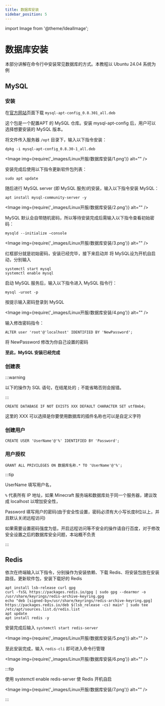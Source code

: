 ```yaml
---
title: 数据库安装
sidebar_position: 5
---
```


import Image from '@theme/IdealImage';

# 数据库安装

本部分讲解在命令行中安装常见数据库的方式。本教程以 Ubuntu 24.04 系统为例

## MySQL

### 安装

在[官方网站](https://dev.mysql.com/downloads/repo/apt/)页面下载 `mysql-apt-config_0.8.301_all.deb`

这个包是一个配置APT 的 MySQL 仓库。安装 mysql-apt-config 后，用户可以选择想要安装的 MySQL 版本。

将文件传入服务器 `/opt` 目录下，输入以下指令安装：

```
dpkg -i mysql-apt-config_0.8.30-1_all.deb
```

<Image img={require('_images/Linux开服/数据库安装/1.png')} alt="" />

安装完成后使用以下指令更新软件包列表：

```
sudo apt update
```

随后进行 MySQL server (即 MySQL 服务)的安装，输入以下指令安装 MySQL：

```
apt install mysql-community-server -y
```

<Image img={require('_images/Linux开服/数据库安装/2.png')} alt="" />

MySQL 默认会自带随机密码，所以等待安装完成后需输入以下指令查看初始密码：

```
mysqld --initialize –console
```

<Image img={require('_images/Linux开服/数据库安装/3.png')} alt="" />

红框部分就是初始密码，安装已经完毕，接下来启动并 将 MySQL设为开机自启动，分别输入

```
systemctl start mysql
systemctl enable mysql
```

启动 MySQL 服务后，输入以下指令进入 MySQL 指令行：

```
mysql -uroot -p
```

按提示输入密码登录到 MySQL

<Image img={require('_images/Linux开服/数据库安装/4.png')} alt="" />

输入修改密码指令：

```
ALTER user 'root'@'localhost' IDENTIFIED BY 'NewPassword';
```

将 NewPassword 修改为你自己设置的密码

**至此，MySQL 安装已经完成**

### 创建表

:::warning

以下的操作为 SQL 语句，在结尾处的 `;` 不能省略否则会报错。

:::

```
CREATE DATABASE IF NOT EXISTS XXX DEFAULT CHARACTER SET utf8mb4;
```

这里的 XXX 可以选择是你要使用数据库的插件名称也可以是自定义字符

### 创建用户

```
CREATE USER 'UserName'@'%' IDENTIFIED BY 'Password';
```

### 用户授权

```
GRANT ALL PRIVILEGES ON 数据库名称.* TO 'UserName'@'%';
```

:::tip

UserName 填写用户名，

`%` 代表所有 IP 地址，如果 Minecraft 服务端和数据库处于同一个服务器，建议改成 localhost 以增加安全性，

Password 填写用户的密码(由于安全性设置，密码必须有大小写长度8位以上，并且默认关闭远程访问)

如果需要设置密码强度为低，开启远程访问等不安全的操作请自行百度，对于修改安全设置之后的数据库安全问题，本站概不负责

:::

## Redis

依次在终端输入以下指令，分别操作为安装依赖、下载 Redis、将安装包放在安装路径。更新软件包，安装下载好的 Redis

```
apt install lsb-release curl gpg
curl -fsSL https://packages.redis.io/gpg | sudo gpg --dearmor -o /usr/share/keyrings/redis-archive-keyring.gpg
echo "deb [signed-by=/usr/share/keyrings/redis-archive-keyring.gpg] https://packages.redis.io/deb $(lsb_release -cs) main" | sudo tee /etc/apt/sources.list.d/redis.list
apt update
apt install redis -y
```

安装完成后输入 `systemctl start redis-server`

<Image img={require('_images/Linux开服/数据库安装/5.png')} alt="" />

至此安装完成，输入 `redis-cli` 即可进入命令行管理

<Image img={require('_images/Linux开服/数据库安装/6.png')} alt="" />

:::tip

使用 systemctl enable redis-server 使 Redis 开机自启

<Image img={require('_images/Linux开服/数据库安装/7.png')} alt="" />

:::
